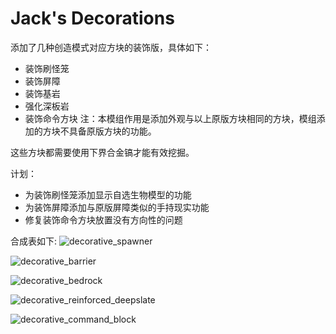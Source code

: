 # Jack's Decorations
添加了几种创造模式对应方块的装饰版，具体如下：  
   * 装饰刷怪笼
   * 装饰屏障
   * 装饰基岩
   * 强化深板岩
   * 装饰命令方块
注：本模组作用是添加外观与以上原版方块相同的方块，模组添加的方块不具备原版方块的功能。

这些方块都需要使用下界合金镐才能有效挖掘。  

计划：
   - 为装饰刷怪笼添加显示自选生物模型的功能
   - 为装饰屏障添加与原版屏障类似的手持现实功能
   - 修复装饰命令方块放置没有方向性的问题
  
合成表如下:
![decorative_spawner](https://github.com/JackHaozhu/image/blob/main/jacksdecorations/decorative_spawner.png)  
  
![decorative_barrier](https://github.com/JackHaozhu/image/blob/main/jacksdecorations/decorative_barrier.png)  
  
![decorative_bedrock](https://github.com/JackHaozhu/image/blob/main/jacksdecorations/decorative_bedrock.png)  
  
![decorative_reinforced_deepslate](https://github.com/JackHaozhu/image/blob/main/jacksdecorations/decorative_reinforced_deepslate.png)  
  
![decorative_command_block](https://github.com/JackHaozhu/image/blob/main/jacksdecorations/decorative_command_block.png)  

